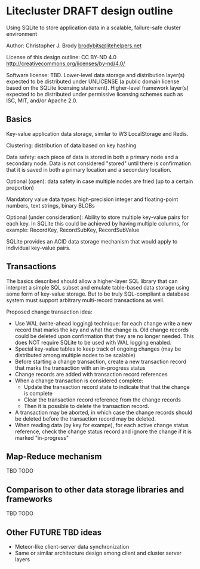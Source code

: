 # Litecluster DRAFT design outline

Using SQLite to store application data in a scalable, failure-safe cluster environment

Author: Christopher J. Brody <brodybits@litehelpers.net>

License of this design outline: CC BY-ND 4.0 <http://creativecommons.org/licenses/by-nd/4.0/>

Software license: TBD. Lower-level data storage and distribution layer(s) expected to be distributed under UNLICENSE (a public domain license based on the SQLite licensing statement). Higher-level framework layer(s) expected to be distributed under permissive licensing schemes such as ISC, MIT, and/or Apache 2.0.

## Basics

Key-value application data storage, similar to W3 LocalStorage and Redis.

Clustering: distribution of data based on key hashing

Data safety: each piece of data is stored in both a primary node and a secondary node. Data is not considered "stored" until there is confirmation that it is saved in both a primary location and a secondary location.

Optional (open): data safety in case multiple nodes are fried (up to a certain proportion)

Mandatory value data types: high-precision integer and floating-point numbers, text strings, binary BLOBs

Optional (under consideration): Ability to store multiple key-value pairs for each key. In SQLite this could be achieved by having multiple columns, for example: RecordKey, RecordSubKey, RecordSubValue

SQLite provides an ACID data storage mechanism that would apply to individual key-value pairs.

## Transactions

The basics described should allow a higher-layer SQL library that can interpret a simple SQL subset and emulate table-based data storage using some form of key-value storage. But to be truly SQL-compliant a database system must support arbitrary multi-record transactions as well.

Proposed change transaction idea:

- Use WAL (write-ahead logging) technique: for each change write a new record that marks the key and what the change is. Old change records could be deleted upon confirmation that they are no longer needed. This does NOT require SQLite to be used with WAL logging enabled.
- Special key-value tables to keep track of ongoing changes (may be distributed among multiple nodes to be scalable)
- Before starting a change transaction, create a new transaction record that marks the transaction with an in-progress status
- Change records are added with transaction record references
- When a change transaction is considered complete:
  - Update the transaction record state to indicate that that the change is complete
  - Clear the transaction record reference from the change records
  - Then it is possible to delete the transaction record.
- A transaction may be aborted, in which case the change records should be deleted before the transaction record may be deleted.
- When reading data (by key for exampe), for each active change status reference, check the change status record and ignore the change if it is marked "in-progress"

## Map-Reduce mechanism

TBD TODO

## Comparison to other data storage libraries and frameworks

TBD TODO

## Other FUTURE TBD ideas

- Meteor-like client-server data synchronization
- Same or similar architecture design among client and cluster server layers


